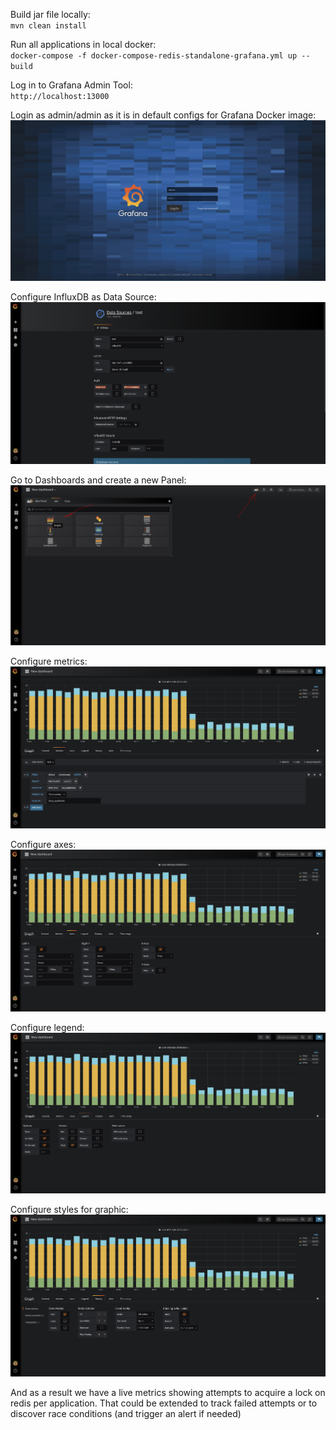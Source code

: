 Build jar file locally: \
`mvn clean install` 

Run all applications in local docker: \
`docker-compose -f docker-compose-redis-standalone-grafana.yml up --build`

Log in to Grafana Admin Tool: \
`http://localhost:13000`

Login as admin/admin as it is in default configs for Grafana Docker image:
![alt text](img/grafana_login.png)

Configure InfluxDB as Data Source:  
![alt text](img/grafana_datasource.png)

Go to Dashboards and create a new Panel:
![alt text](img/grafana_create_graf.png)

Configure metrics:
![alt text](img/grafana_metrics.png)

Configure axes:
![alt text](img/grafana_axes.png)

Configure legend:
![alt text](img/grafana_legend.png)

Configure styles for graphic:
![alt text](img/grafana_display.png)

And as a result we have a live metrics showing attempts to acquire a lock on redis
per application.
That could be extended to track failed attempts or to discover race conditions (and trigger an alert if needed)